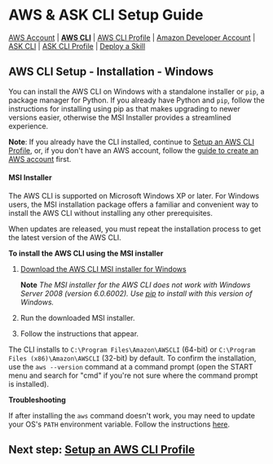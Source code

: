 # AWS & ASK CLI Setup Guide
[AWS Account](new-aws-account.md) | **[AWS CLI](aws-cli-setup-intro.html)** | [AWS CLI Profile](aws-cli-setup-profile.html) | [Amazon Developer Account](dev-portal-intro.html) | [ASK CLI](ask-cli-setup-intro.html) | [ASK CLI Profile](ask-cli-setup-profile.md) | [Deploy a Skill](deploy-sample-skill.html)



## AWS CLI Setup - Installation - Windows

You can install the AWS CLI on Windows with a standalone installer or `pip`, a package manager for Python. If you already have Python and `pip`, follow the instructions for installing using pip as that makes upgrading to newer versions easier, otherwise the MSI Installer provides a streamlined experience.

**Note**: If you already have the CLI installed, continue to [Setup an AWS CLI Profile](aws-cli-setup-profile.md), or, if you don't have an AWS account, follow the [guide to create an AWS account](new-aws-account.html) first.



#### MSI Installer

The AWS CLI is supported on Microsoft Windows XP or later. For Windows users, the MSI installation package offers a familiar and convenient way to install the AWS CLI without installing any other prerequisites.

When updates are released, you must repeat the installation process to get the latest version of the AWS CLI.

**To install the AWS CLI using the MSI installer**

1. [Download the AWS CLI MSI installer for Windows](https://s3.amazonaws.com/aws-cli/AWSCLISetup.exe)

   **Note** *The MSI installer for the AWS CLI does not work with Windows Server 2008 (version 6.0.6002). Use [pip](https://docs.aws.amazon.com/cli/latest/userguide/awscli-install-windows.md#awscli-install-windows-pip) to install with this version of Windows.*

2. Run the downloaded MSI installer.

3. Follow the instructions that appear.

The CLI installs to `C:\Program Files\Amazon\AWSCLI` (64-bit) or `C:\Program Files (x86)\Amazon\AWSCLI` (32-bit) by default. To confirm the installation, use the `aws --version` command at a command prompt (open the START menu and search for "cmd" if you're not sure where the command prompt is installed).



**Troubleshooting**

If after installing the `aws` command doesn't work, you may need to update your OS's `PATH` environment variable. Follow the instructions [here](https://docs.aws.amazon.com/cli/latest/userguide/awscli-install-windows.md#awscli-install-windows-path).



## Next step: [Setup an AWS CLI Profile](aws-cli-setup-profile.md)

